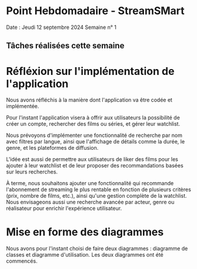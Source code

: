 # Point Hebdomadaire - StreamSMart

Date : Jeudi 12 septembre 2024
Semaine n° 1

## Tâches réalisées cette semaine

# Réfléxion sur l'implémentation de l'application

Nous avons réfléchis à la manière dont l'application va être codée et implémentée.

Pour l'instant l'application visera à offrir aux utilisateurs la possibilité de créer un compte, rechercher des films ou séries, et gérer leur watchlist.

Nous prévoyons d'implémenter une fonctionnalité de recherche par nom avec filtres par langue, ainsi que l'affichage de détails comme la durée, le genre, et les plateformes de diffusion. 

L'idée est aussi de permettre aux utilisateurs de liker des films pour les ajouter à leur watchlist et de leur proposer des recommandations basées sur leurs recherches.

À terme, nous souhaitons ajouter une fonctionnalité qui recommande l'abonnement de streaming le plus rentable en fonction de plusieurs critères (prix, nombre de films, etc.), ainsi qu'une gestion complète de la watchlist. Nous envisageons aussi une recherche avancée par acteur, genre ou réalisateur pour enrichir l'expérience utilisateur.

# Mise en forme des diagrammes
Nous avons pour l'instant choisi de faire deux diagrammes : diagramme de classes et diagramme d'utilisation.
Les deux diagrammes ont été commencés.
